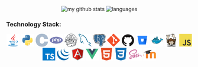 <!-- status codes -->
<a align="center">
    <p align="center">
    <img src="https://github-readme-stats.vercel.app/api?username=juvsnicacio&show_icons=true&theme=tokyonight" alt="my github stats" width="420"/>&nbsp;<img src="https://github-readme-stats.vercel.app/api/top-langs/?username=juvsnicacio&layout=compact&theme=tokyonight" alt="languages" height="165">
    </p>
</a>



### Technology Stack:

<p align="center">
<img src="https://raw.githubusercontent.com/devicons/devicon/master/icons/java/java-original.svg" width="35px" height="35px"/>
<img src="https://raw.githubusercontent.com/devicons/devicon/master/icons/python/python-original.svg" width="35px" height="35px"/>
<img src="https://raw.githubusercontent.com/devicons/devicon/master/icons/c/c-original.svg" width="35px" height="35px"/>
<img src="https://raw.githubusercontent.com/devicons/devicon/master/icons/php/php-plain.svg" width="35px" height="35px"/>
<img src="https://raw.githubusercontent.com/devicons/devicon/master/icons/travis/travis-plain.svg" width="35px" height="35px"/>
<img src="https://raw.githubusercontent.com/devicons/devicon/master/icons/mysql/mysql-original.svg" width="35px" height="35px"/>
<img src="https://raw.githubusercontent.com/devicons/devicon/master/icons/postgresql/postgresql-original.svg" width="35px" height="35px"/>
<img src="https://raw.githubusercontent.com/devicons/devicon/master/icons/git/git-original.svg" width="35px" height="35px"/>
<img src="https://raw.githubusercontent.com/devicons/devicon/master/icons/github/github-original.svg" width="35px" height="35px"/>
<img src="https://raw.githubusercontent.com/devicons/devicon/master/icons/bitbucket/bitbucket-original.svg" width="35px" height="35px"/>
<img src="https://raw.githubusercontent.com/devicons/devicon/master/icons/docker/docker-original.svg" width="35px" height="35px"/>
<img src="https://raw.githubusercontent.com/devicons/devicon/master/icons/composer/composer-original.svg" width="35px" height="35px"/>
<img src="https://raw.githubusercontent.com/devicons/devicon/master/icons/javascript/javascript-original.svg" width="35px" height="35px"/>
<img src="https://raw.githubusercontent.com/devicons/devicon/master/icons/typescript/typescript-original.svg" width="35px" height="35px"/>
<img src="https://raw.githubusercontent.com/devicons/devicon/master/icons/jquery/jquery-plain.svg" width="35px" height="35px"/>
<img src="https://raw.githubusercontent.com/devicons/devicon/master/icons/angularjs/angularjs-original.svg" width="35px" height="35px"/>
<img src="https://raw.githubusercontent.com/devicons/devicon/master/icons/vuejs/vuejs-original.svg" width="35px" height="35px"/>
<img src="https://raw.githubusercontent.com/devicons/devicon/master/icons/html5/html5-plain.svg" width="35px" height="35px"/>
<img src="https://raw.githubusercontent.com/devicons/devicon/master/icons/css3/css3-plain.svg" width="35px" height="35px"/>
<img src="https://raw.githubusercontent.com/devicons/devicon/master/icons/sass/sass-original.svg" width="35px" height="35px"/>
<img src="https://raw.githubusercontent.com/devicons/devicon/master/icons/moodle/moodle-original.svg" width="35px" height="35px"/>
</p>



